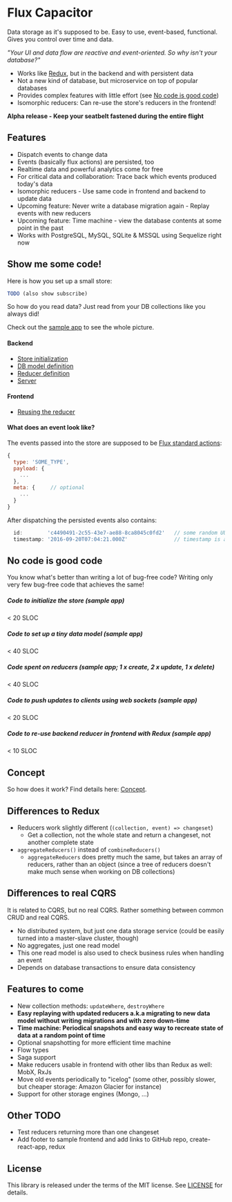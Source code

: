 # Flux Capacitor

Data storage as it's supposed to be. Easy to use, event-based, functional. Gives you control over time and data.

*"Your UI and data flow are reactive and event-oriented. So why isn't your database?"*

- Works like [Redux](https://github.com/reactjs/redux), but in the backend and with persistent data
- Not a new kind of database, but microservice on top of popular databases
- Provides complex features with little effort (see [No code is good code](#no-code-is-good-code))
- Isomorphic reducers: Can re-use the store's reducers in the frontend!

**Alpha release - Keep your seatbelt fastened during the entire flight**


## Features

- Dispatch events to change data
- Events (basically flux actions) are persisted, too
- Realtime data and powerful analytics come for free
- For critical data and collaboration: Trace back which events produced today's data
- Isomorphic reducers - Use same code in frontend and backend to update data
- Upcoming feature: Never write a database migration again - Replay events with new reducers
- Upcoming feature: Time machine - view the database contents at some point in the past
- Works with PostgreSQL, MySQL, SQLite & MSSQL using Sequelize right now


## Show me some code!

Here is how you set up a small store:

```js
TODO (also show subscribe)
```

So how do you read data? Just read from your DB collections like you always did!

Check out the [sample app](./sample/server) to see the whole picture.

#### Backend

- [Store initialization](./sample/server/store.js)
- [DB model definition](./sample/server/database/notes.js)
- [Reducer definition](./sample/server/reducers/notes.js)
- [Server](./sample/server/server.js)

#### Frontend

- [Reusing the reducer](./sample/frontend/src/ducks/notes.js)

#### What does an event look like?

The events passed into the store are supposed to be [Flux standard actions](https://github.com/acdlite/flux-standard-action):

```js
{
  type: 'SOME_TYPE',
  payload: {
    ...
  },
  meta: {     // optional
    ...
  }
}
```

After dispatching the persisted events also contains:

```js
  id:        'c4490491-2c55-43e7-ae88-8ca8045c0fd2'   // some random UUIDv4
  timestamp: '2016-09-20T07:04:21.000Z'               // timestamp is also added
```

## No code is good code

You know what's better than writing a lot of bug-free code? Writing only very few
bug-free code that achieves the same!

##### Code to initialize the store (sample app)
< 20 SLOC

##### Code to set up a tiny data model (sample app)
< 40 SLOC

##### Code spent on reducers (sample app; 1 x create, 2 x update, 1 x delete)
< 40 SLOC

##### Code to push updates to clients using web sockets (sample app)
< 20 SLOC

##### Code to re-use backend reducer in frontend with Redux (sample app)
< 10 SLOC


## Concept

So how does it work? Find details here: [Concept](./CONCEPT.md).


## Differences to Redux

- Reducers work slightly different (`(collection, event) => changeset`)
  - Get a collection, not the whole state and return a changeset, not another complete state
- `aggregateReducers()` instead of `combineReducers()`
  - `aggregateReducers` does pretty much the same, but takes an array of reducers, rather than an object (since a tree of reducers doesn't make much sense when working on DB collections)


## Differences to real CQRS

It is related to CQRS, but no real CQRS. Rather something between common CRUD and real CQRS.

- No distributed system, but just one data storage service (could be easily turned into a master-slave cluster, though)
- No aggregates, just one read model
- This one read model is also used to check business rules when handling an event
- Depends on database transactions to ensure data consistency


## Features to come

- New collection methods: `updateWhere`, `destroyWhere`
- **Easy replaying with updated reducers a.k.a migrating to new data model without writing migrations and with zero down-time**
- **Time machine: Periodical snapshots and easy way to recreate state of data at a random point of time**
- Optional snapshotting for more efficient time machine
- Flow types
- Saga support
- Make reducers usable in frontend with other libs than Redux as well: MobX, RxJs
- Move old events periodically to "icelog" (some other, possibly slower, but cheaper storage: Amazon Glacier for instance)
- Support for other storage engines (Mongo, ...)


## Other TODO

- Test reducers returning more than one changeset
- Add footer to sample frontend and add links to GitHub repo, create-react-app, redux


## License

This library is released under the terms of the MIT license. See [LICENSE](./LICENSE) for details.
